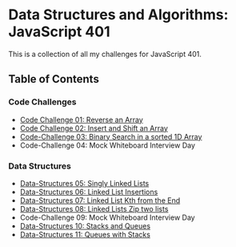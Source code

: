 # Data Structures and Algorithms: JavaScript 401

This is a collection of all my challenges for JavaScript 401.

## Table of Contents
### Code Challenges
- [Code Challenge 01: Reverse an Array](code-challenges/401/01-arrayReverse/README.md)
- [Code Challenge 02: Insert and Shift an Array](code-challenges/401/02-arrayShift/README.md)
- [Code-Challenge 03: Binary Search in a sorted 1D Array](code-challenges/401/03-arrayBinarySearch/README.md)
- Code-Challenge 04: Mock Whiteboard Interview Day


### Data Structures

- [Data-Structures 05: Singly Linked Lists](data-structures/linkedList/05-linkedList/README.md)
- [Data-Structures 06: Linked List Insertions](data-structures/linkedList/06-ll-insertions/README.md)
- [Data-Structures 07: Linked List Kth from the End](data-structures/linkedList/07-kth-from-end/README.md)
- [Data-Structures 08: Linked Lists Zip two lists](data-structures/linkedList/08-ll-zip/README.md)
- Code-Challenge 09: Mock Whiteboard Interview Day
- [Data-Structures 10: Stacks and Queues](data-structures/stacksAndQueues/10-stacksAndQueues/README.md)
- [Data-Structures 11: Queues with Stacks](data-structures/stacksAndQueues/11-queueWithStacks/README.md)
